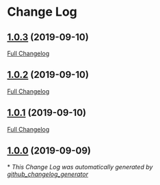# Change Log

## [1.0.3](https://github.com/dlsc-software-consulting-gmbh/UnitFX/tree/1.0.3) (2019-09-10)
[Full Changelog](https://github.com/dlsc-software-consulting-gmbh/UnitFX/compare/1.0.2...1.0.3)

## [1.0.2](https://github.com/dlsc-software-consulting-gmbh/UnitFX/tree/1.0.2) (2019-09-10)
[Full Changelog](https://github.com/dlsc-software-consulting-gmbh/UnitFX/compare/1.0.1...1.0.2)

## [1.0.1](https://github.com/dlsc-software-consulting-gmbh/UnitFX/tree/1.0.1) (2019-09-10)
[Full Changelog](https://github.com/dlsc-software-consulting-gmbh/UnitFX/compare/1.0.0...1.0.1)

## [1.0.0](https://github.com/dlsc-software-consulting-gmbh/UnitFX/tree/1.0.0) (2019-09-09)


\* *This Change Log was automatically generated by [github_changelog_generator](https://github.com/skywinder/Github-Changelog-Generator)*